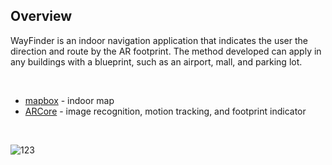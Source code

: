 ## Overview
WayFinder is an indoor navigation application that indicates the user the direction and route by the AR footprint. The method developed can apply in any buildings with a blueprint, such as an airport, mall, and parking lot.

<br>

* [mapbox](https://docs.mapbox.com/android/maps/examples/) - indoor map
* [ARCore](https://developers.google.com/ar/develop/java/augmented-images) - image recognition, motion tracking, and footprint indicator

<br>

![123](https://media.giphy.com/media/QIYYFqXnWTfvCDK2f0/giphy.gif)
